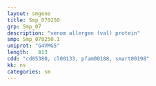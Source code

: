 ```yaml
---
layout: smgene
title: Smp_070250
grp: Smp_07
description: "venom allergen (val) protein"
smp: Smp_070250.1
uniprot: "G4VMG5"
length:   813
cdd: "cd05380, cl00133, pfam00188, smart00198"
kk: ns
categories: sm
---
```

